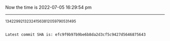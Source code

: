 Now the time is 2022-07-05 16:29:54 pm

---

<small>134229921323241563812059790531495</small>

```txt

Latest commit SHA is: efc9f9b97b9be6b8da2d3cf5c9427d5646875643
```

